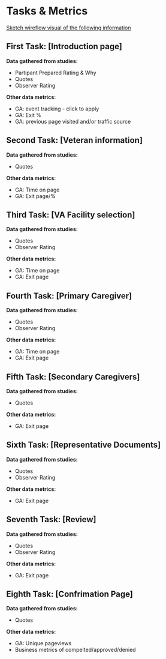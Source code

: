 # Tasks & Metrics
[Sketch wireflow visual of the following information](https://www.sketch.com/s/5a676881-7aa8-4054-9b6e-34d86ced43d8/a/agdoOoP)



## First Task: [Introduction page]

**Data gathered from studies:**
- Partipant Prepared Rating & Why 
- Quotes
- Observer Rating

**Other data metrics:**
- GA: event tracking - click to apply
- GA: Exit %
- GA: previous page visited and/or traffic source



## Second Task: [Veteran information]

**Data gathered from studies:**
- Quotes

**Other data metrics:**
- GA: Time on page
- GA: Exit page/%


## Third Task: [VA Facility selection] 

**Data gathered from studies:**
- Quotes
- Observer Rating


**Other data metrics:**
- GA: Time on page
- GA: Exit page


## Fourth Task: [Primary Caregiver]

**Data gathered from studies:**
- Quotes
- Observer Rating

**Other data metrics:**
- GA: Time on page
- GA: Exit page 



## Fifth Task: [Secondary Caregivers]

**Data gathered from studies:**
- Quotes

**Other data metrics:**
- GA: Exit page



## Sixth Task: [Representative Documents]

**Data gathered from studies:**
- Quotes
- Observer Rating

**Other data metrics:**
- GA: Exit page


## Seventh Task: [Review]

**Data gathered from studies:**
- Quotes
- Observer Rating

**Other data metrics:**
- GA: Exit page


## Eighth Task: [Confrimation Page]

**Data gathered from studies:**
- Quotes

**Other data metrics:**
- GA: Unique pageviews
- Business metrics of compelted/approved/denied


